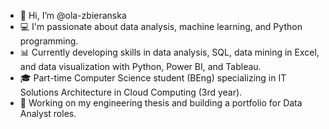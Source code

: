 - 👋 Hi, I’m @ola-zbieranska
- 💻 I'm passionate about data analysis, machine learning, and Python programming.
- 📊 Currently developing skills in data analysis, SQL, data mining in Excel, and data visualization with Python, Power BI, and Tableau.
- 🎓 Part-time Computer Science student (BEng) specializing in IT Solutions Architecture in Cloud Computing (3rd year).
- 🧠 Working on my engineering thesis and building a portfolio for Data Analyst roles.
<!---
ola-zbieranska/ola-zbieranska is a ✨ special ✨ repository because its `README.md` (this file) appears on your GitHub profile.
You can click the Preview link to take a look at your changes.
--->
